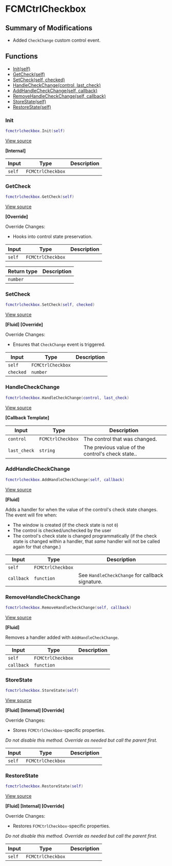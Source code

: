 # FCMCtrlCheckbox

## Summary of Modifications
- Added `CheckChange` custom control event.

## Functions

- [Init(self)](#init)
- [GetCheck(self)](#getcheck)
- [SetCheck(self, checked)](#setcheck)
- [HandleCheckChange(control, last_check)](#handlecheckchange)
- [AddHandleCheckChange(self, callback)](#addhandlecheckchange)
- [RemoveHandleCheckChange(self, callback)](#removehandlecheckchange)
- [StoreState(self)](#storestate)
- [RestoreState(self)](#restorestate)

### Init

```lua
fcmctrlcheckbox.Init(self)
```

[View source](https://github.com/finale-lua/lua-scripts/tree/refs/heads/master/src/mixin/FCMCtrlCheckbox.lua#L26)

**[Internal]**

| Input | Type | Description |
| ----- | ---- | ----------- |
| `self` | `FCMCtrlCheckbox` |  |

### GetCheck

```lua
fcmctrlcheckbox.GetCheck(self)
```

[View source](https://github.com/finale-lua/lua-scripts/tree/refs/heads/master/src/mixin/FCMCtrlCheckbox.lua#L47)

**[Override]**

Override Changes:
- Hooks into control state preservation.

| Input | Type | Description |
| ----- | ---- | ----------- |
| `self` | `FCMCtrlCheckbox` |  |

| Return type | Description |
| ----------- | ----------- |
| `number` |  |

### SetCheck

```lua
fcmctrlcheckbox.SetCheck(self, checked)
```

[View source](https://github.com/finale-lua/lua-scripts/tree/refs/heads/master/src/mixin/FCMCtrlCheckbox.lua#L66)

**[Fluid] [Override]**

Override Changes:
- Ensures that `CheckChange` event is triggered.

| Input | Type | Description |
| ----- | ---- | ----------- |
| `self` | `FCMCtrlCheckbox` |  |
| `checked` | `number` |  |

### HandleCheckChange

```lua
fcmctrlcheckbox.HandleCheckChange(control, last_check)
```

[View source](https://github.com/finale-lua/lua-scripts/tree/refs/heads/master/src/mixin/FCMCtrlCheckbox.lua#L88)

**[Callback Template]**

| Input | Type | Description |
| ----- | ---- | ----------- |
| `control` | `FCMCtrlCheckbox` | The control that was changed. |
| `last_check` | `string` | The previous value of the control's check state.. |

### AddHandleCheckChange

```lua
fcmctrlcheckbox.AddHandleCheckChange(self, callback)
```

[View source](https://github.com/finale-lua/lua-scripts/tree/refs/heads/master/src/mixin/FCMCtrlCheckbox.lua#L107)

**[Fluid]**

Adds a handler for when the value of the control's check state changes.
The event will fire when:
- The window is created (if the check state is not `0`)
- The control is checked/unchecked by the user
- The control's check state is changed programmatically (if the check state is changed within a handler, that *same* handler will not be called again for that change.)

| Input | Type | Description |
| ----- | ---- | ----------- |
| `self` | `FCMCtrlCheckbox` |  |
| `callback` | `function` | See `HandleCheckChange` for callback signature. |

### RemoveHandleCheckChange

```lua
fcmctrlcheckbox.RemoveHandleCheckChange(self, callback)
```

[View source](https://github.com/finale-lua/lua-scripts/tree/refs/heads/master/src/mixin/FCMCtrlCheckbox.lua#L112)

**[Fluid]**

Removes a handler added with `AddHandleCheckChange`.

| Input | Type | Description |
| ----- | ---- | ----------- |
| `self` | `FCMCtrlCheckbox` |  |
| `callback` | `function` |  |

### StoreState

```lua
fcmctrlcheckbox.StoreState(self)
```

[View source](https://github.com/finale-lua/lua-scripts/tree/refs/heads/master/src/mixin/FCMCtrlCheckbox.lua#L134)

**[Fluid] [Internal] [Override]**

Override Changes:
- Stores `FCMCtrlCheckbox`-specific properties.

*Do not disable this method. Override as needed but call the parent first.*

| Input | Type | Description |
| ----- | ---- | ----------- |
| `self` | `FCMCtrlCheckbox` |  |

### RestoreState

```lua
fcmctrlcheckbox.RestoreState(self)
```

[View source](https://github.com/finale-lua/lua-scripts/tree/refs/heads/master/src/mixin/FCMCtrlCheckbox.lua#L151)

**[Fluid] [Internal] [Override]**

Override Changes:
- Restores `FCMCtrlCheckbox`-specific properties.

*Do not disable this method. Override as needed but call the parent first.*

| Input | Type | Description |
| ----- | ---- | ----------- |
| `self` | `FCMCtrlCheckbox` |  |
